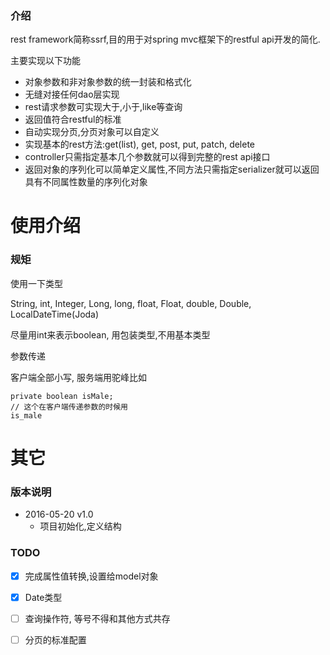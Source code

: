 ### 介绍

rest framework简称ssrf,目的用于对spring mvc框架下的restful api开发的简化.

主要实现以下功能

* 对象参数和非对象参数的统一封装和格式化
* 无缝对接任何dao层实现
* rest请求参数可实现大于,小于,like等查询
* 返回值符合restful的标准
* 自动实现分页,分页对象可以自定义
* 实现基本的rest方法:get(list), get, post, put, patch, delete
* controller只需指定基本几个参数就可以得到完整的rest api接口
* 返回对象的序列化可以简单定义属性,不同方法只需指定serializer就可以返回具有不同属性数量的序列化对象



# 使用介绍

### 规矩

使用一下类型

String, int, Integer, Long, long, float, Float, double, Double, LocalDateTime(Joda)

尽量用int来表示boolean, 用包装类型,不用基本类型

参数传递

客户端全部小写, 服务端用驼峰比如

```
private boolean isMale;
// 这个在客户端传递参数的时候用
is_male
```


# 其它

### 版本说明

* 2016-05-20 v1.0
    - 项目初始化,定义结构


### TODO

* [X] 完成属性值转换,设置给model对象
* [X] Date类型
* [ ] 查询操作符, 等号不得和其他方式共存
* [ ] 分页的标准配置


